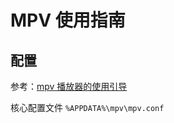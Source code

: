 # MPV 使用指南

## 配置

参考：[mpv 播放器的使用引导](https://hooke007.github.io/unofficial/mpv_start.html)

核心配置文件 `%APPDATA%\mpv\mpv.conf`
